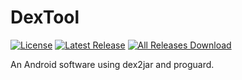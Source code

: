 # DexTool
[![License](https://img.shields.io/github/license/pansong291/DexTool.svg)](LICENSE)
[![Latest Release](https://img.shields.io/github/release/pansong291/DexTool.svg)](../../releases)
[![All Releases Download](https://img.shields.io/github/downloads/pansong291/DexTool/total.svg)](../../releases)

An Android software using dex2jar and proguard.
